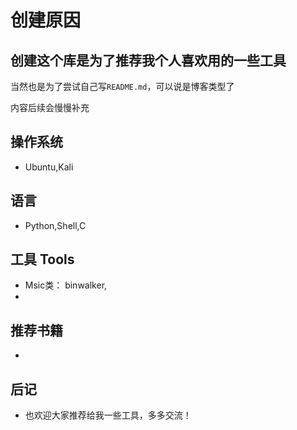 创建原因
====
创建这个库是为了推荐我个人喜欢用的一些工具
----
当然也是为了尝试自己写`README.md`，可以说是博客类型了

内容后续会慢慢补充

## 操作系统 
   * Ubuntu,Kali
## 语言 
   * Python,Shell,C

## 工具 Tools 
   * Msic类： binwalker, 
   * 
## 推荐书籍  
   - 
## 后记 
   * 也欢迎大家推荐给我一些工具，多多交流！
